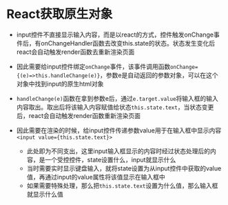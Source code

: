 # React获取原生对象

- input控件不直接显示输入内容，而是以react的方式，控件触发onChange事件后，有onChangeHandler函数去改变this.state的状态。状态发生变化后react会自动触发render函数去重新渲染页面

- 因此需要给input控件绑定`onChange`事件，该事件调用函数`onChange={(e)=>this.handleChange(e)}`，参数e是自动返回的参数对象，可以在这个对象中找到input的原生html对象
- `handleChange(e)`函数在拿到参数e后，通过`e.target.value`将输入框的输入内容取出。取出后将该输入内容赋值给状态`this.state.text`，当状态变更后，react会自动触发render函数重新渲染页面
- 因此需要在渲染的时候，给input控件传递参数value用于在输入框中显示内容`<input value={this.state.text}>`
  - 此处即为不同支出，这里input输入框显示的内容时经过状态处理后的内容，是一个受控控件，state设置什么，input就显示什么
  - 当时需要实时显示键盘输入，就将state设置为从input控件中获取的value值，再通过input的value属性将该值显示在输入框中
  - 如果需要特殊处理，那么把`this.state.text`设置为什么值，那么输入框就显示什么值
